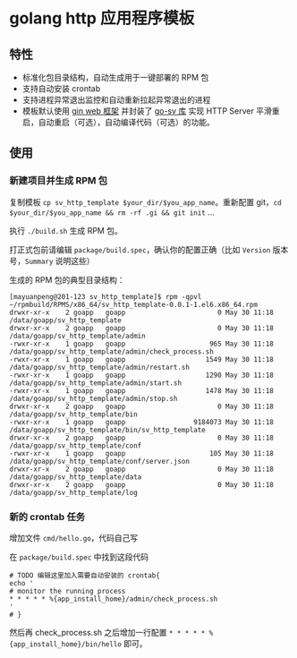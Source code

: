 # golang http 应用程序模板

## 特性

- 标准化包目录结构，自动生成用于一键部署的 RPM 包
- 支持自动安装 crontab
- 支持进程异常退出监控和自动重新拉起异常退出的进程
- 模板默认使用 [gin web 框架](https://github.com/gin-gonic/gin) 并封装了 [go-sv 库](http://gitlab.valsun.cn/mayuanpeng/go-sv) 实现 HTTP Server 平滑重启，自动重启（可选），自动编译代码（可选）的功能。


## 使用

### 新建项目并生成 RPM 包

复制模板 `cp sv_http_template $your_dir/$you_app_name`。重新配置 git，`cd $your_dir/$you_app_name && rm -rf .gi && git init` ...

执行 `./build.sh` 生成 RPM 包。

打正式包前请编辑 `package/build.spec`，确认你的配置正确（比如 `Version` 版本号，`Summary` 说明这些）

生成的 RPM 包的典型目录结构：

```text
[mayuanpeng@201-123 sv_http_template]$ rpm -qpvl ~/rpmbuild/RPMS/x86_64/sv_http_template-0.0.1-1.el6.x86_64.rpm 
drwxr-xr-x    2 goapp   goapp                       0 May 30 11:18 /data/goapp/sv_http_template
drwxr-xr-x    2 goapp   goapp                       0 May 30 11:18 /data/goapp/sv_http_template/admin
-rwxr-xr-x    1 goapp   goapp                     965 May 30 11:18 /data/goapp/sv_http_template/admin/check_process.sh
-rwxr-xr-x    1 goapp   goapp                    1549 May 30 11:18 /data/goapp/sv_http_template/admin/restart.sh
-rwxr-xr-x    1 goapp   goapp                    1290 May 30 11:18 /data/goapp/sv_http_template/admin/start.sh
-rwxr-xr-x    1 goapp   goapp                    1478 May 30 11:18 /data/goapp/sv_http_template/admin/stop.sh
drwxr-xr-x    2 goapp   goapp                       0 May 30 11:18 /data/goapp/sv_http_template/bin
-rwxr-xr-x    1 goapp   goapp                 9184073 May 30 11:18 /data/goapp/sv_http_template/bin/sv_http_template
drwxr-xr-x    2 goapp   goapp                       0 May 30 11:18 /data/goapp/sv_http_template/conf
-rwxr-xr-x    1 goapp   goapp                     105 May 30 11:18 /data/goapp/sv_http_template/conf/server.json
drwxr-xr-x    2 goapp   goapp                       0 May 30 11:18 /data/goapp/sv_http_template/data
drwxr-xr-x    2 goapp   goapp                       0 May 30 11:18 /data/goapp/sv_http_template/log
```

### 新的 crontab 任务

增加文件 `cmd/hello.go`，代码自己写

在 `package/build.spec` 中找到这段代码

```
# TODO 编辑这里加入需要自动安装的 crontab{
echo '
# monitor the running process
* * * * * %{app_install_home}/admin/check_process.sh
'
# }
```

然后再 check_process.sh 之后增加一行配置 `* * * * * %{app_install_home}/bin/hello` 即可。

